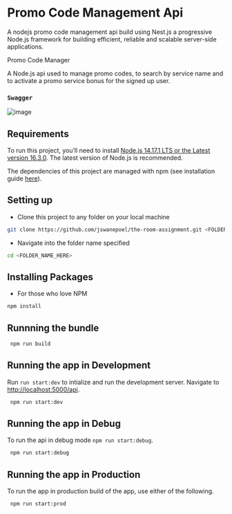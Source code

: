 # Promo Code Management Api

A nodejs promo code management api build using Nest.js a progressive Node.js framework for building efficient, reliable and scalable server-side applications.

Promo Code Manager

A Node.js api used to manage promo codes, to search by service name and to activate a promo service bonus for the signed up user.

### `Swagger`
![image](https://user-images.githubusercontent.com/7260965/122624182-4cb15680-d09f-11eb-9aa8-37df67663832.png)


## Requirements

To run this project, you’ll need to install [Node.js 14.17.1 LTS or the Latest version 16.3.0](https://nodejs.org/en/). The latest version of Node.js is recommended.

The dependencies of this project are managed with npm (see installation guide [here](https://docs.npmjs.com/getting-started)).

## Setting up

- Clone this project to any folder on your local machine

```bash
git clone https://github.com/jswanepoel/the-room-assignment.git <FOLDER_NAME_HERE>
```

- Navigate into the folder name specified

```bash
cd <FOLDER_NAME_HERE>
```

## Installing Packages

- For those who love NPM

```bash
npm install
```

## Runnning the bundle

```bash
 npm run build
```

## Running the app in Development

Run `run start:dev` to intialize and run the development server. Navigate to [http://localhost:5000/api](http://localhost:5000/api).

```bash
 npm run start:dev
```

## Running the app in Debug

To run the api in debug mode `npm run start:debug`.

```bash
 npm run start:debug
```

## Running the app in Production

To run the app in production build of the app, use either of the following.

```bash
 npm run start:prod
```
